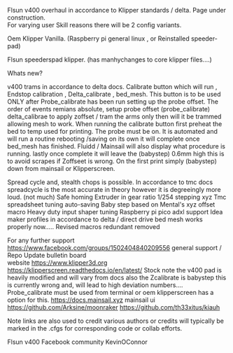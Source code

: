 Flsun v400 overhaul in accordance to Klipper standards / delta. Page under construction.  
For varying user Skill reasons there will be 2 config variants. 

Oem Klipper Vanilla. (Raspberry pi general linux , or Reinstalled speeder-pad) 

Flsun speederspad klipper. (has manhychanges to core klipper files....)   

Whats new? 

v400 trams in accordance to delta docs. 
Calibrate button which will run ,  Endstop calibration , Delta_calibrate , bed_mesh.  This button is to be used ONLY after Probe_calibrate has been run setting up the probe
offset.  The order of events remians absolute,  setup probe offset (probe_calibrate) delta_calibrae to apply zoffset / tram the arms only then will it be trammed allowing
mesh to work.  When running the calibrate button first preheat the bed to temp used for printing. The probe must be on. It is automated and will run a routine rebooting /saving on its own
it will complete once bed_mesh has finished. Fluidd / Mainsail will also display what procedure is running. lastly once complete it will leave the (babystep) 0.6mm high
this is to avoid scrapes if Zoffseet is wrong. On the first print simply (babystep) down from mainsail or Klipperscreen.

Spread cycle and, stealth chops is possible. In accordance to tmc docs spreadcycle is the most accurate in theory however it is degreeingly    more loud. (not much) 
Safe homing 
Extruder in gear ratio 
1/254 stepping xyz
Tmc spreadsheet tuning 
auto-saving Baby step based on Mental's xyz offset macro 
Heavy duty input shaper tuning 
Raspberry pi pico adxl support 
Idea maker profiles in accordance to delta / direct drive 
bed mesh works properly now..... 
Revised macros redundant removed 
 
For any further support https://www.facebook.com/groups/1502404840209556 general support / Repo Update bulletin board  
website https://www.klipper3d.org 
https://klipperscreen.readthedocs.io/en/latest/  Stock note the v400 pad is heavily modified and  will vary from docs also the Zcalibrate  is babystep this is currently wrong and, will lead to high deviation numbers.... Probe_calibrate must be used from terminal or oem klipperscreen has a option for this. 
https://docs.mainsail.xyz mainsail ui 
https://github.com/Arksine/moonraker
https://github.com/th33xitus/kiauh

Note links are also used to credit various authors or credits will typically be marked in the .cfgs for corresponding code or collab efforts. 

Flsun v400 
Facebook community 
KevinOConnor 

